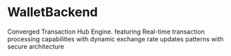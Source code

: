 # WalletBackend
Converged Transaction Hub Engine. featuring Real-time transaction processing capabilities with dynamic exchange rate updates patterns with secure architecture
